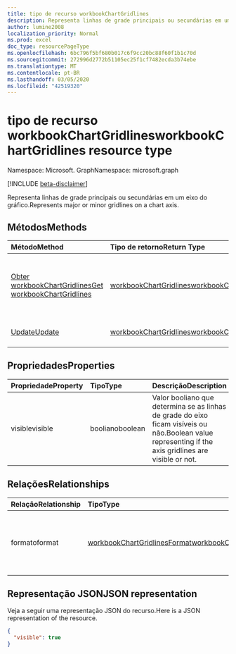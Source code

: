 ```yaml
---
title: tipo de recurso workbookChartGridlines
description: Representa linhas de grade principais ou secundárias em um eixo do gráfico.
author: lumine2008
localization_priority: Normal
ms.prod: excel
doc_type: resourcePageType
ms.openlocfilehash: 6bc796f5bf680b017c6f9cc20bc88f60f1b1c70d
ms.sourcegitcommit: 272996d2772b51105ec25f1cf7482ecda3b74ebe
ms.translationtype: MT
ms.contentlocale: pt-BR
ms.lasthandoff: 03/05/2020
ms.locfileid: "42519320"
---
```

# <a name="workbookchartgridlines-resource-type"></a><span data-ttu-id="69dbd-103">tipo de recurso workbookChartGridlines</span><span class="sxs-lookup"><span data-stu-id="69dbd-103">workbookChartGridlines resource type</span></span>

<span data-ttu-id="69dbd-104">Namespace: Microsoft. Graph</span><span class="sxs-lookup"><span data-stu-id="69dbd-104">Namespace: microsoft.graph</span></span>

[!INCLUDE [beta-disclaimer](../../includes/beta-disclaimer.md)]

<span data-ttu-id="69dbd-105">Representa linhas de grade principais ou secundárias em um eixo do gráfico.</span><span class="sxs-lookup"><span data-stu-id="69dbd-105">Represents major or minor gridlines on a chart axis.</span></span>


## <a name="methods"></a><span data-ttu-id="69dbd-106">Métodos</span><span class="sxs-lookup"><span data-stu-id="69dbd-106">Methods</span></span>

| <span data-ttu-id="69dbd-107">Método</span><span class="sxs-lookup"><span data-stu-id="69dbd-107">Method</span></span>           | <span data-ttu-id="69dbd-108">Tipo de retorno</span><span class="sxs-lookup"><span data-stu-id="69dbd-108">Return Type</span></span>    |<span data-ttu-id="69dbd-109">Descrição</span><span class="sxs-lookup"><span data-stu-id="69dbd-109">Description</span></span>|
|:---------------|:--------|:----------|
|[<span data-ttu-id="69dbd-110">Obter workbookChartGridlines</span><span class="sxs-lookup"><span data-stu-id="69dbd-110">Get workbookChartGridlines</span></span>](../api/chartgridlines-get.md) | [<span data-ttu-id="69dbd-111">workbookChartGridlines</span><span class="sxs-lookup"><span data-stu-id="69dbd-111">workbookChartGridlines</span></span>](workbookchartgridlines.md) |<span data-ttu-id="69dbd-112">Leia as propriedades e os relacionamentos do objeto chartGridlines.</span><span class="sxs-lookup"><span data-stu-id="69dbd-112">Read properties and relationships of chartGridlines object.</span></span>|
|[<span data-ttu-id="69dbd-113">Update</span><span class="sxs-lookup"><span data-stu-id="69dbd-113">Update</span></span>](../api/chartgridlines-update.md) | [<span data-ttu-id="69dbd-114">workbookChartGridlines</span><span class="sxs-lookup"><span data-stu-id="69dbd-114">workbookChartGridlines</span></span>](workbookchartgridlines.md)    |<span data-ttu-id="69dbd-115">Atualize o objeto ChartGridlines.</span><span class="sxs-lookup"><span data-stu-id="69dbd-115">Update ChartGridlines object.</span></span> |

## <a name="properties"></a><span data-ttu-id="69dbd-116">Propriedades</span><span class="sxs-lookup"><span data-stu-id="69dbd-116">Properties</span></span>
| <span data-ttu-id="69dbd-117">Propriedade</span><span class="sxs-lookup"><span data-stu-id="69dbd-117">Property</span></span>     | <span data-ttu-id="69dbd-118">Tipo</span><span class="sxs-lookup"><span data-stu-id="69dbd-118">Type</span></span>   |<span data-ttu-id="69dbd-119">Descrição</span><span class="sxs-lookup"><span data-stu-id="69dbd-119">Description</span></span>|
|:---------------|:--------|:----------|
|<span data-ttu-id="69dbd-120">visible</span><span class="sxs-lookup"><span data-stu-id="69dbd-120">visible</span></span>|<span data-ttu-id="69dbd-121">booliano</span><span class="sxs-lookup"><span data-stu-id="69dbd-121">boolean</span></span>|<span data-ttu-id="69dbd-122">Valor booliano que determina se as linhas de grade do eixo ficam visíveis ou não.</span><span class="sxs-lookup"><span data-stu-id="69dbd-122">Boolean value representing if the axis gridlines are visible or not.</span></span>|

## <a name="relationships"></a><span data-ttu-id="69dbd-123">Relações</span><span class="sxs-lookup"><span data-stu-id="69dbd-123">Relationships</span></span>
| <span data-ttu-id="69dbd-124">Relação</span><span class="sxs-lookup"><span data-stu-id="69dbd-124">Relationship</span></span> | <span data-ttu-id="69dbd-125">Tipo</span><span class="sxs-lookup"><span data-stu-id="69dbd-125">Type</span></span>   |<span data-ttu-id="69dbd-126">Descrição</span><span class="sxs-lookup"><span data-stu-id="69dbd-126">Description</span></span>|
|:---------------|:--------|:----------|
|<span data-ttu-id="69dbd-127">formato</span><span class="sxs-lookup"><span data-stu-id="69dbd-127">format</span></span>|[<span data-ttu-id="69dbd-128">workbookChartGridlinesFormat</span><span class="sxs-lookup"><span data-stu-id="69dbd-128">workbookChartGridlinesFormat</span></span>](workbookchartgridlinesformat.md)|<span data-ttu-id="69dbd-129">Representa a formatação de linhas de grade do gráfico.</span><span class="sxs-lookup"><span data-stu-id="69dbd-129">Represents the formatting of chart gridlines.</span></span> <span data-ttu-id="69dbd-130">Somente leitura.</span><span class="sxs-lookup"><span data-stu-id="69dbd-130">Read-only.</span></span>|

## <a name="json-representation"></a><span data-ttu-id="69dbd-131">Representação JSON</span><span class="sxs-lookup"><span data-stu-id="69dbd-131">JSON representation</span></span>

<span data-ttu-id="69dbd-132">Veja a seguir uma representação JSON do recurso.</span><span class="sxs-lookup"><span data-stu-id="69dbd-132">Here is a JSON representation of the resource.</span></span>

<!-- {
  "blockType": "resource",
  "baseType": "microsoft.graph.entity",
  "optionalProperties": [

  ],
  "@odata.type": "microsoft.graph.workbookChartGridlines"
}-->

```json
{
  "visible": true
}

```

<!-- uuid: 8fcb5dbc-d5aa-4681-8e31-b001d5168d79
2015-10-25 14:57:30 UTC -->
<!--
{
  "type": "#page.annotation",
  "description": "ChartGridlines resource",
  "keywords": "",
  "section": "documentation",
  "tocPath": "",
  "suppressions": []
}
-->
